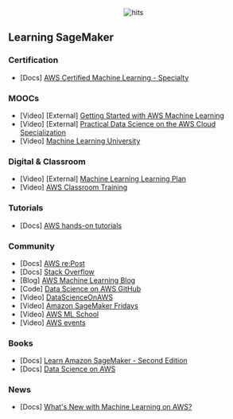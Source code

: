 <div align="center">
  <img src="https://hits.seeyoufarm.com/api/count/incr/badge.svg?url=https%3A%2F%2Fgithub.com%2Faws-samples%2Fawesome-sagemaker%2Fblob%2Fmain%2Flearning_sagemaker.md&count_bg=%23198ED5&title_bg=%23555555&icon=&icon_color=%23E7E7E7&title=hits&edge_flat=false" alt="hits">
</div>

## Learning SageMaker

### Certification
- [Docs] [AWS Certified Machine Learning - Specialty](https://aws.amazon.com/certification/certified-machine-learning-specialty/)

### MOOCs
- [Video] [External] [Getting Started with AWS Machine Learning](https://www.coursera.org/learn/aws-machine-learning)
- [Video] [External] [Practical Data Science on the AWS Cloud Specialization](https://www.coursera.org/specializations/practical-data-science)
- [Video] [Machine Learning University](https://aws.amazon.com/machine-learning/mlu/)

### Digital & Classroom
- [Video] [External] [Machine Learning Learning Plan](https://explore.skillbuilder.aws/learn/public/learning_plan/view/28/machine-learning-learning-plan)
- [Video] [AWS Classroom Training](https://aws.amazon.com/training/classroom/?nc2=sb_tr_ct)

### Tutorials
- [Docs] [AWS hands-on tutorials](https://aws.amazon.com/getting-started/hands-on/?getting-started-all.sort-by=item.additionalFields.sortOrder&getting-started-all.sort-order=asc&awsf.getting-started-category=category%23machine-learning&awsf.getting-started-level=*all&awsf.getting-started-content-type=*all)

### Community
- [Docs] [AWS re:Post](https://repost.aws/)
- [Docs] [Stack Overflow](https://stackoverflow.com/questions/tagged/amazon-sagemaker)
- [Blog] [AWS Machine Learning Blog](https://aws.amazon.com/blogs/machine-learning/category/artificial-intelligence/sagemaker/)
- [Code] [Data Science on AWS GitHub](https://github.com/data-science-on-aws/data-science-on-aws)
- [Video] [DataScienceOnAWS](https://www.youtube.com/channel/UCvlZKtekcKkBUuz8f9dhobw/featured)
- [Video] [Amazon SageMaker Fridays](https://pages.awscloud.com/SageMakerFridays)
- [Video] [AWS ML School](https://mlschool.splashthat.com/?sc_channel=sm&sc_campaign=Machine_Learning&sc_publisher=LINKEDIN&sc_geo=GLOBAL&sc_outcome=awareness&trk=machine_learning)
- [Video] [AWS events](https://aws.amazon.com/events/)


### Books
- [Docs] [Learn Amazon SageMaker - Second Edition](https://www.packtpub.com/product/learn-amazon-sagemaker-second-edition/9781801817950)
- [Docs] [Data Science on AWS](https://www.oreilly.com/library/view/data-science-on/9781492079385/)

### News
- [Docs] [What's New with Machine Learning on AWS?](https://aws.amazon.com/about-aws/whats-new/machine-learning/?whats-new-content.sort-by=item.additionalFields.postDateTime&whats-new-content.sort-order=desc&awsf.whats-new-products=general-products%23amazon-sagemaker)